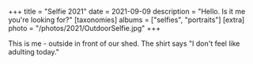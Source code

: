 +++
title = "Selfie 2021"
date = 2021-09-09
description = "Hello. Is it me you're looking for?"
[taxonomies]
albums = ["selfies", "portraits"]
[extra]
photo = "/photos/2021/OutdoorSelfie.jpg"
+++

This is me - outside in front of our shed. The shirt says "I don't feel like adulting today."

